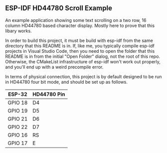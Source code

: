## ESP-IDF HD44780 Scroll Example

An example application showing some text scrolling on a two row, 16 column HD44780 based
character display.  Mostly here to prove that this libary works.

In order to build this project, it must be build with esp-idf from the same directory that
this README is in.  If, like me, you typically compile esp-idf projects in Visual Studio
Code, then you need to open the folder that this README is in from the initial "Open Folder"
dialog, not the root of this repo.  Otherwise, the CMakeList infrastructure of esp-idf
won't work out properly, and you'll end up with a weird precompile error.

In terms of physical connection, this project is by default designed to be run in HD44780 
four bit mode, and should be set up as follows.

| ESP-32 | HD44780 Pin |
| --- | --- |
| GPIO 18  | D4 |
| GPIO 19  | D5 |
| GPIO 21  | D6 |
| GPIO 22  | D7 |
| GPIO 16  | RS |
| GPIO 17  | E |

